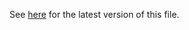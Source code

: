 See [here](https://github.com/codehub-learn/development-environment-setup/blob/main/angular-and-ux.md) for the latest version of this file.
